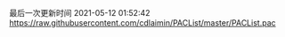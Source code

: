最后一次更新时间 2021-05-12 01:52:42
https://raw.githubusercontent.com/cdlaimin/PACList/master/PACList.pac

